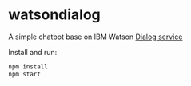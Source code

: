 # watsondialog
A simple chatbot base on IBM Watson [Dialog service][service_url]

Install and run:

```sh
npm install
npm start
```

[service_url]: http://www.ibm.com/smarterplanet/us/en/ibmwatson/developercloud/doc/dialog/
